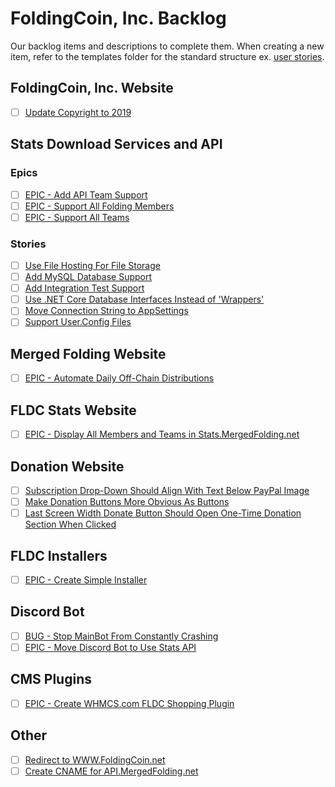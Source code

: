 # FoldingCoin, Inc. Backlog

Our backlog items and descriptions to complete them. When creating a new item, refer to the templates folder for the standard structure ex. [user stories](Templates/UserStory.md).

## FoldingCoin, Inc. Website

- [ ] [Update Copyright to 2019]()

## Stats Download Services and API

### Epics
- [ ] [EPIC - Add API Team Support]()
- [ ] [EPIC - Support All Folding Members]()
- [ ] [EPIC - Support All Teams]()

### Stories

- [ ] [Use File Hosting For File Storage]()
- [ ] [Add MySQL Database Support]()
- [ ] [Add Integration Test Support]()
- [ ] [Use .NET Core Database Interfaces Instead of 'Wrappers']()
- [ ] [Move Connection String to AppSettings]()
- [ ] [Support User.Config Files]()

## Merged Folding Website

- [ ] [EPIC - Automate Daily Off-Chain Distributions]()

## FLDC Stats Website

- [ ] [EPIC - Display All Members and Teams in Stats.MergedFolding.net]()

## Donation Website

- [ ] [Subscription Drop-Down Should Align With Text Below PayPal Image](DonationWebsite/1.md)
- [ ] [Make Donation Buttons More Obvious As Buttons](DonationWebsite/2.md)
- [ ] [Last Screen Width Donate Button Should Open One-Time Donation Section When Clicked](DonationWebsite/3.md)

## FLDC Installers

- [ ] [EPIC - Create Simple Installer]()

## Discord Bot

- [ ] [BUG - Stop MainBot From Constantly Crashing]()
- [ ] [EPIC - Move Discord Bot to Use Stats API]()

## CMS Plugins

- [ ] [EPIC - Create WHMCS.com FLDC Shopping Plugin]()

## Other

- [ ] [Redirect to WWW.FoldingCoin.net]()
- [ ] [Create CNAME for API.MergedFolding.net]()